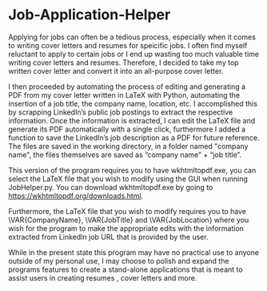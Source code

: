 # Job-Application-Helper

Applying for jobs can often be a tedious process, especially when it comes to writing cover letters and resumes for speicific jobs. I often find myself reluctant to apply to certain jobs or I end up wasting too much valuable time writing cover letters and resumes. Therefore, I decided to take my top written cover letter and convert it into an all-purpose cover letter. 

I then proceeded by automating the process of editing and generating a PDF from my cover letter written in LaTeX with Python, automating the insertion of a job title, the company name, location, etc. I accomplished this by scrapping LinkedIn’s public job postings to extract the respective information. Once the information is extracted, I can edit the LaTeX file and generate its PDF automatically with a single click, furthermore I added a function to save the LinkedIn’s job description as a PDF for future reference. The files are saved in the working directory, in a folder named "company name", the files themselves are saved as “company name” + “job title”.

This version of the program requires you to have wkhtmltopdf.exe, you can select the LaTeX file that you wish to modify using the GUI when running JobHelper.py. You can download wkhtmltopdf.exe by going to https://wkhtmltopdf.org/downloads.html.

Furthermore, the LaTeX file that you wish to modify requires you to have \VAR{CompanyName}, \VAR{JobTitle} and \VAR{JobLocation} where you wish for the program to make the appropriate edits with the information extracted from LinkedIn job URL that is provided by the user.   

While in the present state this program may have no practical use to anyone outside of my personal use,  I may choose to polish and expand the programs features to create a stand-alone applications that is meant to assist users in creating resumes , cover letters and more. 
